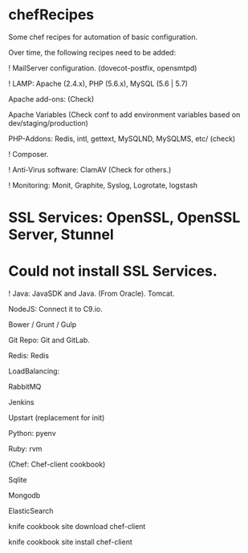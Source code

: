 chefRecipes
===========

Some chef recipes for automation of basic configuration.

Over time, the following recipes need to be added:

! MailServer configuration.  (dovecot-postfix, opensmtpd)

! LAMP:  Apache (2.4.x), PHP (5.6.x), MySQL (5.6 | 5.7)

Apache add-ons: (Check)

Apache Variables (Check conf to add environment variables based on dev/staging/production)

PHP-Addons:  Redis, intl, gettext, MySQLND, MySQLMS, etc/ (check)

! Composer.

! Anti-Virus software:  ClamAV (Check for others.)

! Monitoring:  Monit, Graphite, Syslog, Logrotate, logstash

# SSL Services:  OpenSSL, OpenSSL Server, Stunnel
# Could not install SSL Services.

! Java:  JavaSDK and Java. (From Oracle).  Tomcat.

NodeJS:  Connect it to C9.io.

Bower / Grunt / Gulp

Git Repo:  Git and GitLab.

Redis:  Redis

LoadBalancing:

RabbitMQ

Jenkins

Upstart (replacement for init)

Python: pyenv

Ruby: rvm

(Chef:  Chef-client cookbook)

Sqlite

Mongodb

ElasticSearch

knife cookbook site download chef-client

knife cookbook site install chef-client
